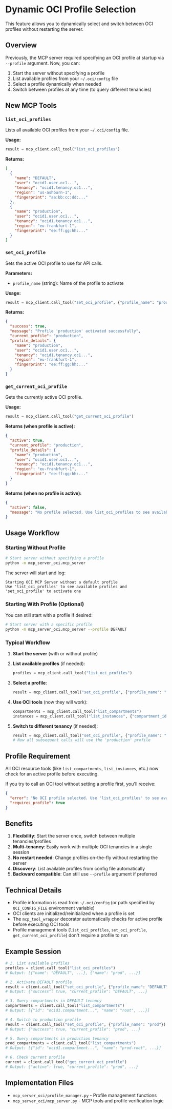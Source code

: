 # Dynamic OCI Profile Selection

This feature allows you to dynamically select and switch between OCI profiles without restarting the server.

## Overview

Previously, the MCP server required specifying an OCI profile at startup via `--profile` argument. Now, you can:

1. Start the server without specifying a profile
2. List available profiles from your `~/.oci/config` file
3. Select a profile dynamically when needed
4. Switch between profiles at any time (to query different tenancies)

## New MCP Tools

### `list_oci_profiles`

Lists all available OCI profiles from your `~/.oci/config` file.

**Usage:**
```python
result = mcp_client.call_tool("list_oci_profiles")
```

**Returns:**
```json
[
  {
    "name": "DEFAULT",
    "user": "ocid1.user.oc1...",
    "tenancy": "ocid1.tenancy.oc1...",
    "region": "us-ashburn-1",
    "fingerprint": "aa:bb:cc:dd:..."
  },
  {
    "name": "production",
    "user": "ocid1.user.oc1...",
    "tenancy": "ocid1.tenancy.oc1...",
    "region": "eu-frankfurt-1",
    "fingerprint": "ee:ff:gg:hh:..."
  }
]
```

### `set_oci_profile`

Sets the active OCI profile to use for API calls.

**Parameters:**
- `profile_name` (string): Name of the profile to activate

**Usage:**
```python
result = mcp_client.call_tool("set_oci_profile", {"profile_name": "production"})
```

**Returns:**
```json
{
  "success": true,
  "message": "Profile 'production' activated successfully",
  "current_profile": "production",
  "profile_details": {
    "name": "production",
    "user": "ocid1.user.oc1...",
    "tenancy": "ocid1.tenancy.oc1...",
    "region": "eu-frankfurt-1",
    "fingerprint": "ee:ff:gg:hh:..."
  }
}
```

### `get_current_oci_profile`

Gets the currently active OCI profile.

**Usage:**
```python
result = mcp_client.call_tool("get_current_oci_profile")
```

**Returns (when profile is active):**
```json
{
  "active": true,
  "current_profile": "production",
  "profile_details": {
    "name": "production",
    "user": "ocid1.user.oc1...",
    "tenancy": "ocid1.tenancy.oc1...",
    "region": "eu-frankfurt-1",
    "fingerprint": "ee:ff:gg:hh:..."
  }
}
```

**Returns (when no profile is active):**
```json
{
  "active": false,
  "message": "No profile selected. Use list_oci_profiles to see available profiles, then set_oci_profile to activate one."
}
```

## Usage Workflow

### Starting Without Profile

```bash
# Start server without specifying a profile
python -m mcp_server_oci.mcp_server
```

The server will start and log:
```
Starting OCI MCP Server without a default profile
Use 'list_oci_profiles' to see available profiles and 'set_oci_profile' to activate one
```

### Starting With Profile (Optional)

You can still start with a profile if desired:

```bash
# Start server with a specific profile
python -m mcp_server_oci.mcp_server --profile DEFAULT
```

### Typical Workflow

1. **Start the server** (with or without profile)
2. **List available profiles** (if needed):
   ```python
   profiles = mcp_client.call_tool("list_oci_profiles")
   ```

3. **Select a profile**:
   ```python
   result = mcp_client.call_tool("set_oci_profile", {"profile_name": "DEFAULT"})
   ```

4. **Use OCI tools** (now they will work):
   ```python
   compartments = mcp_client.call_tool("list_compartments")
   instances = mcp_client.call_tool("list_instances", {"compartment_id": "ocid1.compartment..."})
   ```

5. **Switch to different tenancy** (if needed):
   ```python
   result = mcp_client.call_tool("set_oci_profile", {"profile_name": "production"})
   # Now all subsequent calls will use the 'production' profile
   ```

## Profile Requirement

All OCI resource tools (like `list_compartments`, `list_instances`, etc.) now check for an active profile before executing.

If you try to call an OCI tool without setting a profile first, you'll receive:

```json
{
  "error": "No OCI profile selected. Use 'list_oci_profiles' to see available profiles, then 'set_oci_profile' to activate one.",
  "requires_profile": true
}
```

## Benefits

1. **Flexibility**: Start the server once, switch between multiple tenancies/profiles
2. **Multi-tenancy**: Easily work with multiple OCI tenancies in a single session
3. **No restart needed**: Change profiles on-the-fly without restarting the server
4. **Discovery**: List available profiles from config file automatically
5. **Backward compatible**: Can still use `--profile` argument if preferred

## Technical Details

- Profile information is read from `~/.oci/config` (or path specified by `OCI_CONFIG_FILE` environment variable)
- OCI clients are initialized/reinitialized when a profile is set
- The `mcp_tool_wrapper` decorator automatically checks for active profile before executing OCI tools
- Profile management tools (`list_oci_profiles`, `set_oci_profile`, `get_current_oci_profile`) don't require a profile to run

## Example Session

```python
# 1. List available profiles
profiles = client.call_tool("list_oci_profiles")
# Output: [{"name": "DEFAULT", ...}, {"name": "prod", ...}]

# 2. Activate DEFAULT profile
result = client.call_tool("set_oci_profile", {"profile_name": "DEFAULT"})
# Output: {"success": true, "current_profile": "DEFAULT", ...}

# 3. Query compartments in DEFAULT tenancy
compartments = client.call_tool("list_compartments")
# Output: [{"id": "ocid1.compartment...", "name": "root", ...}]

# 4. Switch to production profile
result = client.call_tool("set_oci_profile", {"profile_name": "prod"})
# Output: {"success": true, "current_profile": "prod", ...}

# 5. Query compartments in production tenancy
prod_compartments = client.call_tool("list_compartments")
# Output: [{"id": "ocid1.compartment...", "name": "prod-root", ...}]

# 6. Check current profile
current = client.call_tool("get_current_oci_profile")
# Output: {"active": true, "current_profile": "prod", ...}
```

## Implementation Files

- `mcp_server_oci/profile_manager.py` - Profile management functions
- `mcp_server_oci/mcp_server.py` - MCP tools and profile verification logic
